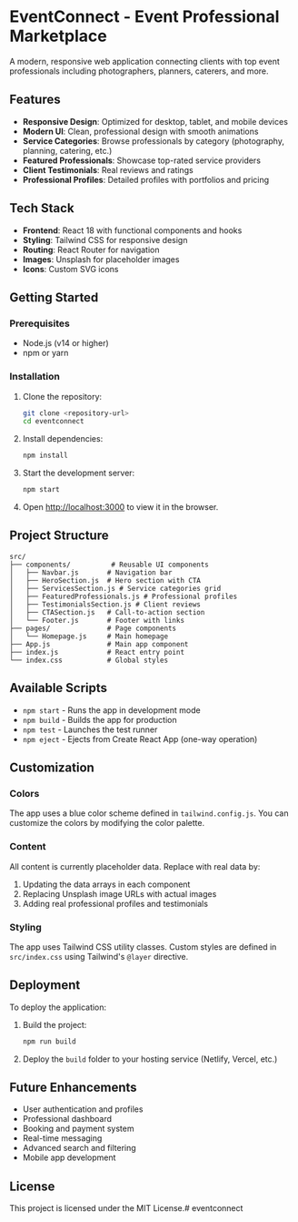 # EventConnect - Event Professional Marketplace

A modern, responsive web application connecting clients with top event professionals including photographers, planners, caterers, and more.

## Features

- **Responsive Design**: Optimized for desktop, tablet, and mobile devices
- **Modern UI**: Clean, professional design with smooth animations
- **Service Categories**: Browse professionals by category (photography, planning, catering, etc.)
- **Featured Professionals**: Showcase top-rated service providers
- **Client Testimonials**: Real reviews and ratings
- **Professional Profiles**: Detailed profiles with portfolios and pricing

## Tech Stack

- **Frontend**: React 18 with functional components and hooks
- **Styling**: Tailwind CSS for responsive design
- **Routing**: React Router for navigation
- **Images**: Unsplash for placeholder images
- **Icons**: Custom SVG icons

## Getting Started

### Prerequisites

- Node.js (v14 or higher)
- npm or yarn

### Installation

1. Clone the repository:
   ```bash
   git clone <repository-url>
   cd eventconnect
   ```

2. Install dependencies:
   ```bash
   npm install
   ```

3. Start the development server:
   ```bash
   npm start
   ```

4. Open [http://localhost:3000](http://localhost:3000) to view it in the browser.

## Project Structure

```
src/
├── components/          # Reusable UI components
│   ├── Navbar.js       # Navigation bar
│   ├── HeroSection.js  # Hero section with CTA
│   ├── ServicesSection.js # Service categories grid
│   ├── FeaturedProfessionals.js # Professional profiles
│   ├── TestimonialsSection.js # Client reviews
│   ├── CTASection.js   # Call-to-action section
│   └── Footer.js       # Footer with links
├── pages/              # Page components
│   └── Homepage.js     # Main homepage
├── App.js              # Main app component
├── index.js            # React entry point
└── index.css           # Global styles
```

## Available Scripts

- `npm start` - Runs the app in development mode
- `npm build` - Builds the app for production
- `npm test` - Launches the test runner
- `npm eject` - Ejects from Create React App (one-way operation)

## Customization

### Colors
The app uses a blue color scheme defined in `tailwind.config.js`. You can customize the colors by modifying the color palette.

### Content
All content is currently placeholder data. Replace with real data by:
1. Updating the data arrays in each component
2. Replacing Unsplash image URLs with actual images
3. Adding real professional profiles and testimonials

### Styling
The app uses Tailwind CSS utility classes. Custom styles are defined in `src/index.css` using Tailwind's `@layer` directive.

## Deployment

To deploy the application:

1. Build the project:
   ```bash
   npm run build
   ```

2. Deploy the `build` folder to your hosting service (Netlify, Vercel, etc.)

## Future Enhancements

- User authentication and profiles
- Professional dashboard
- Booking and payment system
- Real-time messaging
- Advanced search and filtering
- Mobile app development

## License

This project is licensed under the MIT License.#   e v e n t c o n n e c t  
 